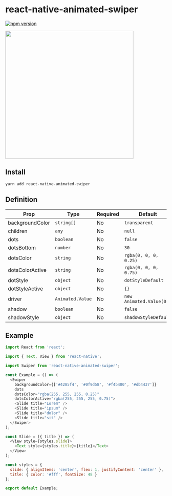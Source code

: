 # react-native-animated-swiper

[![npm version](https://badge.fury.io/js/react-native-animated-swiper.svg)](https://badge.fury.io/js/react-native-animated-swiper)

<img src="https://raw.githubusercontent.com/sonaye/react-native-animated-swiper/master/demo.gif" width="400">

## Install

`yarn add react-native-animated-swiper`

## Definition

| Prop            | Type             | Required | Default                 |
| --------------- | ---------------- | -------- | ----------------------- |
| backgroundColor | `string[]`       | No       | `transparent`           |
| children        | `any`            | No       | `null`                  |
| dots            | `boolean`        | No       | `false`                 |
| dotsBottom      | `number`         | No       | `30`                    |
| dotsColor       | `string`         | No       | `rgba(0, 0, 0, 0.25)`   |
| dotsColorActive | `string`         | No       | `rgba(0, 0, 0, 0.75)`   |
| dotStyle        | `object`         | No       | `dotStyleDefault`       |
| dotStyleActive  | `object`         | No       | `{}`                    |
| driver          | `Animated.Value` | No       | `new Animated.Value(0)` |
| shadow          | `boolean`        | No       | `false`                 |
| shadowStyle     | `object`         | No       | `shadowStyleDefault`    |

## Example

```js
import React from 'react';

import { Text, View } from 'react-native';

import Swiper from 'react-native-animated-swiper';

const Example = () => (
  <Swiper
    backgroundColor={['#4285f4', '#0f9d58', '#f4b400', '#db4437']}
    dots
    dotsColor="rgba(255, 255, 255, 0.25)"
    dotsColorActive="rgba(255, 255, 255, 0.75)">
    <Slide title="Lorem" />
    <Slide title="ipsum" />
    <Slide title="dolor" />
    <Slide title="sit" />
  </Swiper>
);

const Slide = ({ title }) => (
  <View style={styles.slide}>
    <Text style={styles.title}>{title}</Text>
  </View>
);

const styles = {
  slide: { alignItems: 'center', flex: 1, justifyContent: 'center' },
  title: { color: '#fff', fontSize: 48 }
};

export default Example;
```
